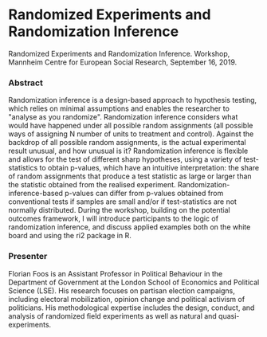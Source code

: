 # Randomized Experiments and Randomization Inference
Randomized Experiments and Randomization Inference. Workshop, Mannheim Centre for European Social Research, September 16, 2019.

### Abstract
Randomization inference is a design-based approach to hypothesis testing, which relies on minimal assumptions and enables the researcher to "analyse as you randomize". Randomization inference considers what would have happened under all possible random assignments (all possible ways of assigning N number of units to treatment and control). Against the backdrop of all possible random assignments, is the actual experimental result unusual, and how unusual is it? Randomization inference is flexible and allows for the test of different sharp hypotheses, using a variety of test-statistics to obtain p-values, which have an intuitive interpretation: the share of random assignments that produce a test statistic as large or larger than the statistic obtained from the realised experiment. Randomization-inference-based p-values can differ from p-values obtained from conventional tests if samples are small and/or if test-statistics are not normally distributed. During the workshop, building on the potential outcomes framework, I will introduce participants to the logic of randomization inference, and discuss applied examples both on the white board and using the ri2 package in R.

### Presenter
Florian Foos is an Assistant Professor in Political Behaviour in the Department of Government at the London School of Economics and Political Science (LSE). His research focuses on partisan election campaigns, including electoral mobilization, opinion change and political activism of politicians. His methodological expertise includes the design, conduct, and analysis of randomized field experiments as well as natural and quasi-experiments.



